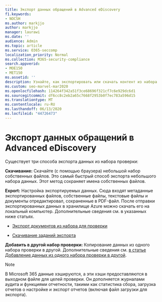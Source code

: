 ```yaml
---
title: Экспорт данных обращений в Advanced eDiscovery
f1.keywords:
- NOCSH
ms.author: markjjo
author: markjjo
manager: laurawi
ms.date: ''
audience: Admin
ms.topic: article
ms.service: O365-seccomp
localization_priority: Normal
ms.collection: M365-security-compliance
search.appverid:
- MOE150
- MET150
ms.assetid: ''
description: Узнайте, как экспортировать или скачать контент из набора проверки для презентаций или внешних проверок в расширенном случае обнаружения электронных данных.
ms.custom: seo-marvel-mar2020
ms.openlocfilehash: 114264f342a51f3ce68696f321cf7c6e929dc6d1
ms.sourcegitcommit: df6cc8c2eb2a65c7668f2953b0f7ec783a596d15
ms.translationtype: MT
ms.contentlocale: ru-RU
ms.lasthandoff: 06/13/2020
ms.locfileid: "44726473"
---
```

# <a name="export-case-data-in-advanced-ediscovery"></a>Экспорт данных обращений в Advanced eDiscovery

Существует три способа экспорта данных из набора проверки:

**Скачивание:** Скачайте (с помощью браузера) небольшой набор собственных файлов. Это самый быстрый способ экспорта небольшого набора данных. Этот метод сохраняет имена собственных файлов.

**Export:** Настройка экспортируемых данных. Сюда входят метаданные экспортированных файлов, собственные файлы, текстовые файлы и документы отредактировал, сохраненные в PDF-файл. После отправки экспортированных данных в хранилище Azure можно скачать его на локальный компьютер. Дополнительные сведения см. в указанных ниже статьях.

- [Экспорт документов из набора для проверки](export-documents-from-review-set.md)

- [Скачивание заданий экспорта](download-export-jobs.md)

**Добавить в другой набор проверки:** Копирование данных из одного набора проверки в другой. Дополнительные сведения см. [в статье Добавление данных из одного набора проверки в другой](add-data-to-review-set-from-another-review-set.md).

> [!NOTE]
> В Microsoft 365 данные хэшируются, а эти хэши предоставляются в выходном файле для целей проверки. Он дополняется журналами аудита и функциями отчетности, такими как статистика сбора, загрузка отчетов о настройке и экспорт отчетов (включая файл загрузки для экспорта).
